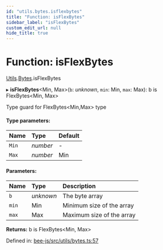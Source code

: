 ```yaml
---
id: "utils.bytes.isflexbytes"
title: "Function: isFlexBytes"
sidebar_label: "isFlexBytes"
custom_edit_url: null
hide_title: true
---
```


# Function: isFlexBytes

[Utils](../modules/utils.md).[Bytes](../modules/utils.bytes.md).isFlexBytes

▸ **isFlexBytes**<Min, Max\>(`b`: *unknown*, `min`: Min, `max`: Max): b is FlexBytes<Min, Max\>

Type guard for FlexBytes<Min,Max\> type

#### Type parameters:

Name | Type | Default |
:------ | :------ | :------ |
`Min` | *number* | - |
`Max` | *number* | Min |

#### Parameters:

Name | Type | Description |
:------ | :------ | :------ |
`b` | *unknown* | The byte array   |
`min` | Min | Minimum size of the array   |
`max` | Max | Maximum size of the array    |

**Returns:** b is FlexBytes<Min, Max\>

Defined in: [bee-js/src/utils/bytes.ts:57](https://github.com/ethersphere/bee-js/blob/8087a81/src/utils/bytes.ts#L57)

